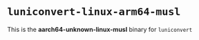 # `luniconvert-linux-arm64-musl`

This is the **aarch64-unknown-linux-musl** binary for `luniconvert`
